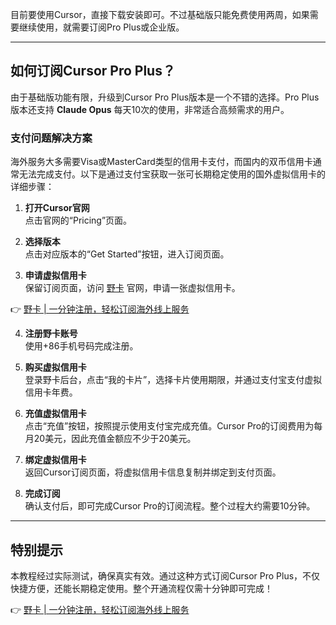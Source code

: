 目前要使用Cursor，直接下载安装即可。不过基础版只能免费使用两周，如果需要继续使用，就需要订阅Pro Plus或企业版。

---

## 如何订阅Cursor Pro Plus？

由于基础版功能有限，升级到Cursor Pro Plus版本是一个不错的选择。Pro Plus版本还支持 **Claude Opus** 每天10次的使用，非常适合高频需求的用户。

### 支付问题解决方案

海外服务大多需要Visa或MasterCard类型的信用卡支付，而国内的双币信用卡通常无法完成支付。以下是通过支付宝获取一张可长期稳定使用的国外虚拟信用卡的详细步骤：

1. **打开Cursor官网**  
   点击官网的“Pricing”页面。

2. **选择版本**  
   点击对应版本的“Get Started”按钮，进入订阅页面。

3. **申请虚拟信用卡**  
   保留订阅页面，访问 [野卡](https://bit.ly/bewildcard) 官网，申请一张虚拟信用卡。

👉 [野卡 | 一分钟注册，轻松订阅海外线上服务](https://bit.ly/bewildcard)

4. **注册野卡账号**  
   使用+86手机号码完成注册。

5. **购买虚拟信用卡**  
   登录野卡后台，点击“我的卡片”，选择卡片使用期限，并通过支付宝支付虚拟信用卡年费。

6. **充值虚拟信用卡**  
   点击“充值”按钮，按照提示使用支付宝完成充值。Cursor Pro的订阅费用为每月20美元，因此充值金额应不少于20美元。

7. **绑定虚拟信用卡**  
   返回Cursor订阅页面，将虚拟信用卡信息复制并绑定到支付页面。

8. **完成订阅**  
   确认支付后，即可完成Cursor Pro的订阅流程。整个过程大约需要10分钟。

---

## 特别提示

本教程经过实际测试，确保真实有效。通过这种方式订阅Cursor Pro Plus，不仅快捷方便，还能长期稳定使用。整个开通流程仅需十分钟即可完成！

👉 [野卡 | 一分钟注册，轻松订阅海外线上服务](https://bit.ly/bewildcard)